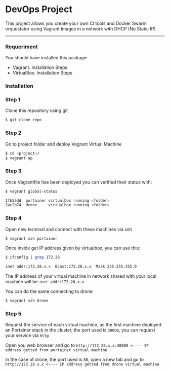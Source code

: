 # DevOps Project

This project allows you create your own CI tools and Docker Swarm orquestator using Vagrant Images in a network with DHCP (No Static IP)
***

### Requeriment

You should have installed this package:
* Vagrant. Installation Steps
* VirtualBox. Installation Steps

### Installation

### Step 1
Clone this repository using git

```bash
$ git clone repo
```
### Step 2
Go to project folder and deploy Vagrant Virtual Machine

```bash
$ cd <project>/
$ vagrant up
```
### Step 3
Once Vagrantfile has been deployed you can verified their status with:

```bash
$ vagrant global-status

1fb55dd  portainer virtualbox running <folder>
2ac2b74  drone     virtualbox running <folder>
```

### Step 4
Open new terminal and connect with these machines via ssh

```bash
$ vagrant ssh portainer
```

Once inside get IP address given by virtualbox, you can use this:

```bash
$ ifconfig | grep 172.28

inet addr:172.28.x.x  Bcast:172.28.x.x  Mask:255.255.255.0
```

The IP address of your virtual machine in network shared with your local machine will be `inet addr:172.28.x.x`

You can do the same connecting to drone
```bash
$ vagrant ssh drone
```

### Step 5
Request the service of each virtual machine, as the first machine deployed an Portainer stack in the cluster, the port used is `30000`, you can request your service via `http`

Open you web browser and go to `http://172.28.x.x:30000 <---- IP address getted from portainer virtual machine`

In the case of drone, the port used is `80`, open a new tab and go to `http://172.28.x.x <---- IP address getted from drone virtual machine`
